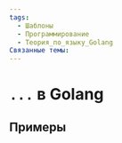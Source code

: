 ```yaml
---
tags:
  - Шаблоны
  - Программирование
  - Теория_по_языку_Golang
Связанные темы:
---
```


# `...` в Golang


## Примеры
